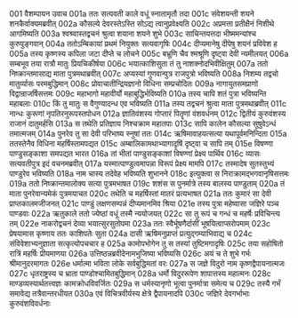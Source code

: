 001   वैशम्पायन उवाच
001a  ततः सत्यवती काले वधूं स्नातामृतौ तदा
001c  संवेशयन्ती शयने शनकैर्वाक्यमब्रवीत्
002a  कौसल्ये देवरस्तेऽस्ति सोऽद्य त्वानुप्रवेक्ष्यति
002c  अप्रमत्ता प्रतीक्षैनं निशीथे आगमिष्यति
003a  श्वश्र्वास्तद्वचनं श्रुत्वा शयाना शयने शुभे
003c  साचिन्तयत्तदा भीष्ममन्यांश्च कुरुपुङ्गवान्
004a  ततोऽम्बिकायां प्रथमं नियुक्तः सत्यवागृषिः
004c  दीप्यमानेषु दीपेषु शयनं प्रविवेश ह
005a  तस्य कृष्णस्य कपिला जटा दीप्ते च लोचने
005c  बभ्रूणि चैव श्मश्रूणि दृष्ट्वा देवी न्यमीलयत्
006a  सम्बभूव तया रात्रौ मातुः प्रियचिकीर्षया
006c  भयात्काशिसुता तं तु नाशक्नोदभिवीक्षितुम्
007a  ततो निष्क्रान्तमासाद्य माता पुत्रमथाब्रवीत्
007c  अप्यस्यां गुणवान्पुत्र राजपुत्रो भविष्यति
008a  निशम्य तद्वचो मातुर्व्यासः परमबुद्धिमान्
008c  प्रोवाचातीन्द्रियज्ञानो विधिना सम्प्रचोदितः
009a  नागायुतसमप्राणो विद्वान्राजर्षिसत्तमः
009c  महाभागो महावीर्यो महाबुद्धिर्भविष्यति
010a  तस्य चापि शतं पुत्रा भविष्यन्ति महाबलाः
010c  किं तु मातुः स वैगुण्यादन्ध एव भविष्यति
011a  तस्य तद्वचनं श्रुत्वा माता पुत्रमथाब्रवीत्
011c  नान्धः कुरूणां नृपतिरनुरूपस्तपोधन
012a  ज्ञातिवंशस्य गोप्तारं पितॄणां वंशवर्धनम्
012c  द्वितीयं कुरुवंशस्य राजानं दातुमर्हसि
013a  स तथेति प्रतिज्ञाय निश्चक्राम महातपाः
013c  सापि कालेन कौसल्या सुषुवेऽन्धं तमात्मजम्
014a  पुनरेव तु सा देवी परिभाष्य स्नुषां ततः
014c  ऋषिमावाहयत्सत्या यथापूर्वमनिन्दिता
015a  ततस्तेनैव विधिना महर्षिस्तामपद्यत
015c  अम्बालिकामथाभ्यागादृषिं दृष्ट्वा च सापि तम्
015e  विषण्णा पाण्डुसङ्काशा समपद्यत भारत
016a  तां भीतां पाण्डुसङ्काशां विषण्णां प्रेक्ष्य पार्थिव
016c  व्यासः सत्यवतीपुत्र इदं वचनमब्रवीत्
017a  यस्मात्पाण्डुत्वमापन्ना विरूपं प्रेक्ष्य मामपि
017c  तस्मादेष सुतस्तुभ्यं पाण्डुरेव भविष्यति
018a  नाम चास्य तदेवेह भविष्यति शुभानने
018c  इत्युक्त्वा स निराक्रामद्भगवानृषिसत्तमः
019a  ततो निष्क्रान्तमालोक्य सत्या पुत्रमभाषत
019c  शशंस स पुनर्मात्रे तस्य बालस्य पाण्डुताम्
020a  तं माता पुनरेवान्यमेकं पुत्रमयाचत
020c  तथेति च महर्षिस्तां मातरं प्रत्यभाषत
021a  ततः कुमारं सा देवी प्राप्तकालमजीजनत्
021c  पाण्डुं लक्षणसम्पन्नं दीप्यमानमिव श्रिया
021e  तस्य पुत्रा महेष्वासा जज्ञिरे पञ्च पाण्डवाः
022a  ऋतुकाले ततो ज्येष्ठां वधूं तस्मै न्ययोजयत्
022c  सा तु रूपं च गन्धं च महर्षेः प्रविचिन्त्य तम्
022e  नाकरोद्वचनं देव्या भयात्सुरसुतोपमा
023a  ततः स्वैर्भूषणैर्दासीं भूषयित्वाप्सरोपमाम्
023c  प्रेषयामास कृष्णाय ततः काशिपतेः सुता
024a  दासी ऋषिमनुप्राप्तं प्रत्युद्गम्याभिवाद्य च
024c  संविवेशाभ्यनुज्ञाता सत्कृत्योपचचार ह
025a  कामोपभोगेन तु स तस्यां तुष्टिमगादृषिः
025c  तया सहोषितो रात्रिं महर्षिः प्रीयमाणया
026a  उत्तिष्ठन्नब्रवीदेनामभुजिष्या भविष्यसि
026c  अयं च ते शुभे गर्भः श्रीमानुदरमागतः
026e  धर्मात्मा भविता लोके सर्वबुद्धिमतां वरः
027a  स जज्ञे विदुरो नाम कृष्णद्वैपायनात्मजः
027c  धृतराष्ट्रस्य च भ्राता पाण्डोश्चामितबुद्धिमान्
028a  धर्मो विदुररूपेण शापात्तस्य महात्मनः
028c  माण्डव्यस्यार्थतत्त्वज्ञः कामक्रोधविवर्जितः
029a  स धर्मस्यानृणो भूत्वा पुनर्मात्रा समेत्य च
029c  तस्यै गर्भं समावेद्य तत्रैवान्तरधीयत
030a  एवं विचित्रवीर्यस्य क्षेत्रे द्वैपायनादपि
030c  जज्ञिरे देवगर्भाभाः कुरुवंशविवर्धनाः
